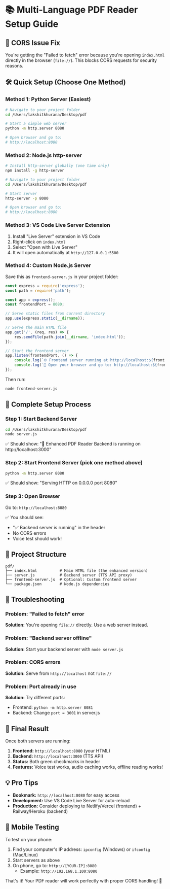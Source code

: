 # 📚 Multi-Language PDF Reader Setup Guide

## 🚨 CORS Issue Fix

You're getting the "Failed to fetch" error because you're opening `index.html` directly in the browser (`file://`). This blocks CORS requests for security reasons.

## 🛠️ Quick Setup (Choose One Method)

### Method 1: Python Server (Easiest)
```bash
# Navigate to your project folder
cd /Users/lakshitkhurana/Desktop/pdf

# Start a simple web server
python -m http.server 8080

# Open browser and go to:
# http://localhost:8080
```

### Method 2: Node.js http-server
```bash
# Install http-server globally (one time only)
npm install -g http-server

# Navigate to your project folder
cd /Users/lakshitkhurana/Desktop/pdf

# Start server
http-server -p 8080

# Open browser and go to:
# http://localhost:8080
```

### Method 3: VS Code Live Server Extension
1. Install "Live Server" extension in VS Code
2. Right-click on `index.html`
3. Select "Open with Live Server"
4. It will open automatically at `http://127.0.0.1:5500`

### Method 4: Custom Node.js Server
Save this as `frontend-server.js` in your project folder:

```javascript
const express = require('express');
const path = require('path');

const app = express();
const frontendPort = 8080;

// Serve static files from current directory
app.use(express.static(__dirname));

// Serve the main HTML file
app.get('/', (req, res) => {
    res.sendFile(path.join(__dirname, 'index.html'));
});

// Start the frontend server
app.listen(frontendPort, () => {
    console.log(`🌐 Frontend server running at http://localhost:${frontendPort}`);
    console.log(`📱 Open your browser and go to: http://localhost:${frontendPort}`);
});
```

Then run:
```bash
node frontend-server.js
```

## 🎯 Complete Setup Process

### Step 1: Start Backend Server
```bash
cd /Users/lakshitkhurana/Desktop/pdf
node server.js
```
✅ Should show: "🚀 Enhanced PDF Reader Backend is running on http://localhost:3000"

### Step 2: Start Frontend Server (pick one method above)
```bash
python -m http.server 8080
```
✅ Should show: "Serving HTTP on 0.0.0.0 port 8080"

### Step 3: Open Browser
Go to: `http://localhost:8080`

✅ You should see:
- "✅ Backend server is running" in the header
- No CORS errors
- Voice test should work!

## 📁 Project Structure
```
pdf/
├── index.html          # Main HTML file (the enhanced version)
├── server.js           # Backend server (TTS API proxy)
├── frontend-server.js  # Optional: Custom frontend server
└── package.json        # Node.js dependencies
```

## 🔧 Troubleshooting

### Problem: "Failed to fetch" error
**Solution:** You're opening `file://` directly. Use a web server instead.

### Problem: "Backend server offline"
**Solution:** Start your backend server with `node server.js`

### Problem: CORS errors
**Solution:** Serve from `http://localhost` not `file://`

### Problem: Port already in use
**Solution:** Try different ports:
- Frontend: `python -m http.server 8081`
- Backend: Change `port = 3001` in server.js

## 🚀 Final Result

Once both servers are running:
1. **Frontend:** `http://localhost:8080` (your HTML)
2. **Backend:** `http://localhost:3000` (TTS API)
3. **Status:** Both green checkmarks in header
4. **Features:** Voice test works, audio caching works, offline reading works!

## 💡 Pro Tips

- **Bookmark:** `http://localhost:8080` for easy access
- **Development:** Use VS Code Live Server for auto-reload
- **Production:** Consider deploying to Netlify/Vercel (frontend) + Railway/Heroku (backend)

## 📱 Mobile Testing

To test on your phone:
1. Find your computer's IP address: `ipconfig` (Windows) or `ifconfig` (Mac/Linux)
2. Start servers as above
3. On phone, go to: `http://[YOUR-IP]:8080`
   - Example: `http://192.168.1.100:8080`

That's it! Your PDF reader will work perfectly with proper CORS handling! 🎉